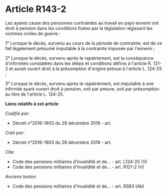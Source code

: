 # Article R143-2

Les ayants cause des personnes contraintes au travail en pays ennemi ont droit à pension dans les conditions fixées par la
législation régissant les victimes civiles de guerre :

1° Lorsque le décès, survenu au cours de la période de contrainte, est de ce fait légalement présumé imputable à la
contrainte imposée par l'ennemi ;

2° Lorsque le décès, survenu après le rapatriement, est la conséquence d'infirmités constatées dans les délais et conditions
définis à l'article R. 121-2 et aurait ouvert droit à la présomption d'origine prévue à l'article L. 124-25 ;

3° Lorsque le décès, survenu après le rapatriement, est imputable à une infirmité ayant ouvert droit à pension, soit par
preuve, soit par présomption au titre de l'article L. 124-25.

**Liens relatifs à cet article**

_Codifié par_:

  - Décret n°2016-1903 du 28 décembre 2016 - art.

_Créé par_:

  - Décret n°2016-1903 du 28 décembre 2016 - art.

_Cite_:

  - Code des pensions militaires d'invalidité et de... - art. L124-25 (V)
  - Code des pensions militaires d'invalidité et de... - art. R121-2 (V)

_Anciens textes_:

  - Code des pensions militaires d'invalidité et de... - art. R383 (Ab)

